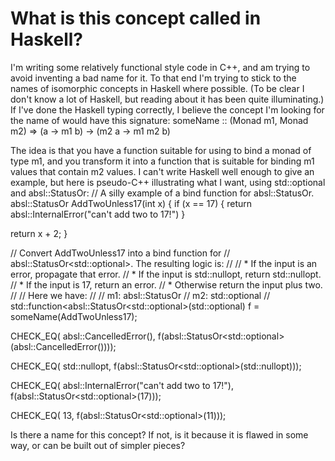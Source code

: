 
# What is this concept called in Haskell?

I'm writing some relatively functional style code in C++, and am trying to avoid inventing a bad name for it. To that end I'm trying to stick to the names of isomorphic concepts in Haskell where possible. (To be clear I don't know a lot of Haskell, but reading about it has been quite illuminating.)
If I've done the Haskell typing correctly, I believe the concept I'm looking for the name of would have this signature:
someName :: (Monad m1, Monad m2) => (a -> m1 b) -> (m2 a -> m1 m2 b)

The idea is that you have a function suitable for using to bind a monad of type m1, and you transform it into a function that is suitable for binding m1 values that contain m2 values.
I can't write Haskell well enough to give an example, but here is pseudo-C++ illustrating what I want, using std::optional and absl::StatusOr:
// A silly example of a bind function for absl::StatusOr<int>.
absl::StatusOr<int> AddTwoUnless17(int x) {
  if (x == 17) {
    return absl::InternalError("can't add two to 17!")
  }
  
  return x + 2;
}

// Convert AddTwoUnless17 into a bind function for
// absl::StatusOr<std::optional<int>>. The resulting logic is:
//
//  *  If the input is an error, propagate that error.
//  *  If the input is std::nullopt, return std::nullopt.
//  *  If the input is 17, return an error.
//  *  Otherwise return the input plus two.
//
// Here we have:
//
//     m1: absl::StatusOr
//     m2: std::optional
//
std::function<absl::StatusOr<std::optional<int>>(std::optional<int>) f =
    someName(AddTwoUnless17);

CHECK_EQ(
    absl::CancelledError(),
    f(absl::StatusOr<std::optional<int>>(absl::CancelledError())));

CHECK_EQ(
    std::nullopt,
    f(absl::StatusOr<std::optional<int>>(std::nullopt)));

CHECK_EQ(
    absl::InternalError("can't add two to 17!"),
    f(absl::StatusOr<std::optional<int>>(17)));

CHECK_EQ(
    13,
    f(absl::StatusOr<std::optional<int>>(11)));

Is there a name for this concept? If not, is it because it is flawed in some way, or can be built out of simpler pieces?

        